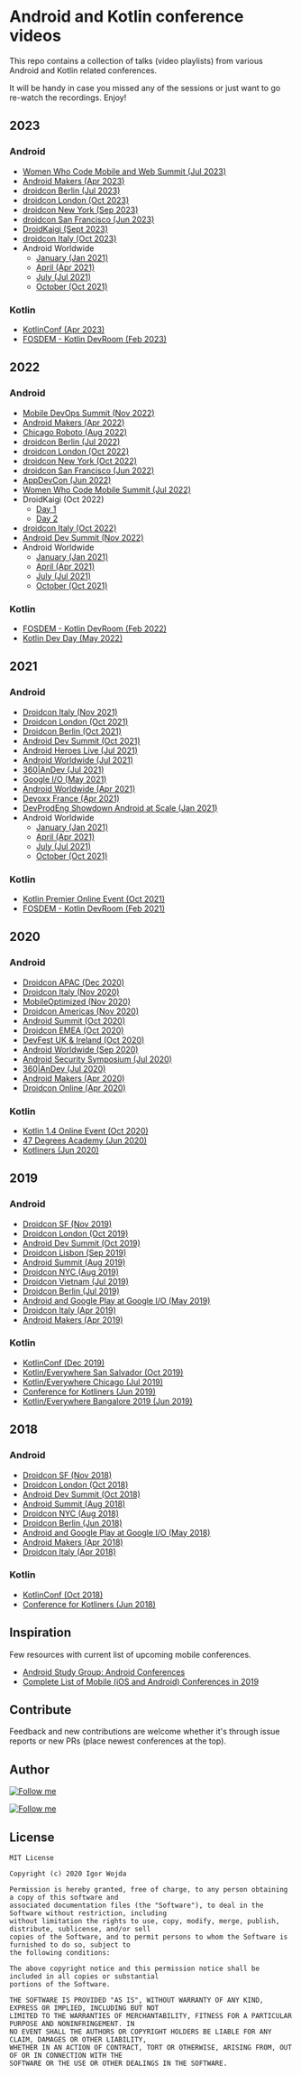 # Android and Kotlin conference videos

This repo contains a collection of talks (video playlists) from various Android and Kotlin related conferences.

It will be handy in case you missed any of the sessions or just want to go re-watch the recordings. Enjoy!

## 2023

### Android

- [Women Who Code Mobile and Web Summit (Jul 2023)](https://www.youtube.com/playlist?list=PLVcEZG2JPVhcsPbafTBnDXe4hdJx5rmc_&pp=iAQB)
- [Android Makers (Apr 2023)](https://www.droidcon.com/content/?filter_category=video&filter_postyear=2023&filter_post_event_tag=androidmakers-by-droidcon)
- [droidcon Berlin (Jul 2023)](https://www.droidcon.com/content/?filter_category=video&filter_postyear=2023&filter_post_event_tag=droidcon-berlin)
- [droidcon London (Oct 2023)](https://www.droidcon.com/content/?filter_category=video&filter_postyear=2023&filter_post_event_tag=droidcon-london)
- [droidcon New York (Sep 2023)](https://www.droidcon.com/content/?filter_category=video&filter_postyear=2023&filter_post_event_tag=droidcon-new-york)
- [droidcon San Francisco (Jun 2023)](https://www.droidcon.com/content/?filter_category=video&filter_postyear=2023&filter_post_event_tag=droidcon_san_francisco)
- [DroidKaigi (Sept 2023)](https://www.youtube.com/playlist?list=PLaOdaBFokChwtpZX8UuxS0CeJ4GOHLnH3)
- [droidcon Italy (Oct 2023)](https://www.youtube.com/playlist?list=PL4ebO4PmeAi5CO3V4wExWNVGliSkZW42j)
- Android Worldwide
  - [January (Jan 2021)](https://www.youtube.com/playlist?list=PLjQD4n5Df70EaU9HRznSmV9CuT4bx1_VV)
  - [April (Apr 2021)](https://www.youtube.com/playlist?list=PLjQD4n5Df70FSxHcFwKX5LFtllv0Pr0sL)
  - [July (Jul 2021)](https://www.youtube.com/playlist?list=PLjQD4n5Df70GCaX0Uv-8hbWTfjZF47BxP)
  - [October (Oct 2021)](https://www.youtube.com/playlist?list=PLjQD4n5Df70EYWpCUo9TDLEjAddvBXdrx)

### Kotlin

- [KotlinConf (Apr 2023)](https://www.youtube.com/playlist?list=PLlFc5cFwUnmwcJ7ZXyMmS70A9QFyUu1HI)
- [FOSDEM - Kotlin DevRoom (Feb 2023)](https://archive.fosdem.org/2023/schedule/track/kotlin/)

## 2022

### Android

- [Mobile DevOps Summit (Nov 2022)](https://www.youtube.com/playlist?list=PLbKJc0NMPDrB29Ir8q8ABVOyJJZzkUwEN)
- [Android Makers (Apr 2022)](https://www.youtube.com/playlist?list=PLn7H9CUCuXAuLnmPD-wsljzYxHt3UD5zn)
- [Chicago Roboto (Aug 2022)](https://www.youtube.com/playlist?list=PLnD_TKDSaFyXk-p956k-4JWSrOIIqw69_)
- [droidcon Berlin (Jul 2022)](https://www.droidcon.com/content/?filter_category=video&filter_postyear=2023&filter_post_event_tag=droidcon-berlin)
- [droidcon London (Oct 2022)](https://www.droidcon.com/content/?filter_category=video&filter_postyear=2023&filter_post_event_tag=droidcon-london)
- [droidcon New York (Oct 2022)](https://www.droidcon.com/content/?filter_category=video&filter_postyear=2023&filter_post_event_tag=droidcon-new-york)
- [droidcon San Francisco (Jun 2022)](https://www.droidcon.com/content/?filter_category=video&filter_postyear=2023&filter_post_event_tag=droidcon_san_francisco)
- [AppDevCon (Jun 2022)](https://appdevcon.nl/videos/)
- [Women Who Code Mobile Summit (Jul 2022)](https://www.youtube.com/playlist?list=PLVcEZG2JPVhf_iA733UhMxPS0H8iCoouj)
- DroidKaigi (Oct 2022)
  - [Day 1](https://www.youtube.com/playlist?list=PLaOdaBFokChys9ZKUGTiI6176Mi3Nz6Ks)
  - [Day 2](https://www.youtube.com/playlist?list=PLaOdaBFokChyjXVKdwMfw6d3Of0Ea1L_C)
- [droidcon Italy (Oct 2022)](https://www.youtube.com/playlist?list=PL4ebO4PmeAi6nRLcUNXlAIpFy6cY8_FUT)
- [Android Dev Summit (Nov 2022)](https://www.youtube.com/playlist?list=PLWz5rJ2EKKc92MGTd1CgUtXZfhA74nUpb)
- Android Worldwide
  - [January (Jan 2021)](https://www.youtube.com/playlist?list=PLjQD4n5Df70FOVekAd0nYS2eeQLSQzoIz)
  - [April (Apr 2021)](https://www.youtube.com/playlist?list=PLjQD4n5Df70H_R71pIJG997WrlZw7_rF4)
  - [July (Jul 2021)](https://www.youtube.com/playlist?list=PLjQD4n5Df70FPKs5CaG_fT65eHut1J7ht)
  - [October (Oct 2021)](https://www.youtube.com/playlist?list=PLjQD4n5Df70Gn_e2IL1FeXW1z1au78Zit)

### Kotlin

- [FOSDEM - Kotlin DevRoom (Feb 2022)](https://archive.fosdem.org/2022/schedule/track/kotlin/)
- [Kotlin Dev Day (May 2022)](https://kotlindevday.com/recordings/)


## 2021

### Android

- [Droidcon Italy (Nov 2021)](https://www.youtube.com/playlist?list=PL4ebO4PmeAi4HcmcoQ5bmYVqLysT2Px7d)
- [Droidcon London (Oct 2021)](https://www.droidcon.com/content/?filter_postyear=2021&filter_post_event_tag=droidcon-london)
- [Droidcon Berlin (Oct 2021)](https://www.droidcon.com/content/?filter_postyear=2021&filter_post_event_tag=droidcon-berlin)
- [Android Dev Summit (Oct 2021)](https://www.youtube.com/playlist?list=PLWz5rJ2EKKc_KamvEnBDJrBptAfQni7Ig)
- [Android Heroes Live (Jul 2021)](https://www.youtube.com/playlist?list=PL4ebO4PmeAi5qVzDbcM5mfbCnMHYy1stH)
- [Android Worldwide (Jul 2021)](https://www.youtube.com/playlist?list=PLjQD4n5Df70Fg0R0-wFb5k_JyiP1jb9yD)
- [360|AnDev (Jul 2021)](https://360andev.com/session-recordings/)
- [Google I/O (May 2021)](https://www.youtube.com/playlist?list=PLOU2XLYxmsIJhsF3up2ueu2pRealr9raD)
- [Android Worldwide (Apr 2021)](https://www.youtube.com/playlist?list=PLjQD4n5Df70GUtfuASzNNad9KTHnVZ49n)
- [Devoxx France (Apr 2021)](https://www.youtube.com/watch?v=zCMra9RgCzw&list=PLTbQvx84FrATz-mQ5-C6U7vr8shnC_C3i)
- [DevProdEng Showdown Android at Scale (Jan 2021)](https://www.youtube.com/playlist?list=PLLQbIfXVLZqHiRLgGIsFI9D5CRhhjCSAi)
- Android Worldwide
  - [January (Jan 2021)](https://www.youtube.com/playlist?list=PLjQD4n5Df70Ft1bZIknFRyqI4RONtoF3O)
  - [April (Apr 2021)](https://www.youtube.com/playlist?list=PLjQD4n5Df70GUtfuASzNNad9KTHnVZ49n&pp=iAQB)
  - [July (Jul 2021)](https://www.youtube.com/playlist?list=PLjQD4n5Df70Fg0R0-wFb5k_JyiP1jb9yD&pp=iAQB)
  - [October (Oct 2021)](https://www.youtube.com/playlist?list=PLjQD4n5Df70GNpn2PDhjxggdbAAzBHkXL)

### Kotlin

- [Kotlin Premier Online Event (Oct 2021)](https://www.youtube.com/playlist?list=PLlFc5cFwUnmxS9GQ0HtzUG1a7WQ2cvF6U)
- [FOSDEM - Kotlin DevRoom (Feb 2021)](https://archive.fosdem.org/2021/schedule/track/kotlin/)

## 2020

### Android

- [Droidcon APAC (Dec 2020)](https://www.droidcon.com/videos?path=%20droidcon%20APAC)
- [Droidcon Italy (Nov 2020)](https://www.youtube.com/playlist?list=PL4ebO4PmeAi7MUNicINnxXjSo7l_gi--D)
- [MobileOptimized (Nov 2020)](https://www.youtube.com/playlist?list=PLpVeA1tdgfCAEG_WDyLKoHDxmsGocQaX6)
- [Droidcon Americas (Nov 2020)](https://www.droidcon.com/videos?path=droidcon%20Americas)
- [Android Summit (Oct 2020)](https://www.youtube.com/playlist?list=PLzJZrgVJE8BYZvsHFe2M3FjjTmjbcT6hH)
- [Droidcon EMEA (Oct 2020)](https://www.droidcon.com/videos?path=droidcon%20EMEA)
- [DevFest UK & Ireland (Oct 2020)](https://www.youtube.com/playlist?list=PLGCUisAoTVvFAZPVqSx54snMBTXw798Jr)
- [Android Worldwide (Sep 2020)](https://www.youtube.com/playlist?list=PLjQD4n5Df70HDqTHI_xT7U_SnbAeZyqVa)
- [Android Security Symposium (Jul 2020)](https://www.youtube.com/playlist?list=PL61IkVbNYniUTmprGxMnlUFxmFj79Wmpw)
- [360|AnDev (Jul 2020)](https://www.youtube.com/playlist?list=PLnD_TKDSaFyXWrnnEhfxeKABuq49Is-8o)
- [Android Makers (Apr 2020)](https://www.youtube.com/playlist?list=PLn7H9CUCuXAsILGb3mNo654e2G-d9K_I1)
- [Droidcon Online (Apr 2020)](https://www.droidcon.com/videos?path=droidcon%20Online)

### Kotlin

- [Kotlin 1.4 Online Event (Oct 2020)](https://www.youtube.com/playlist?list=PLQ176FUIyIUankIQrXKNfXaOxOPx04D8V)
- [47 Degrees Academy (Jun 2020)](https://www.youtube.com/playlist?list=PLTx-VKTe8yLyr2ExNXf6O81C07GJ6WgV1)
- [Kotliners (Jun 2020)](https://www.youtube.com/watch?v=5qcpq6jnrXI&list=PLnYRVL0Cw1FQRDYpKQ8kbcg2-K8I9k1RH)

## 2019

### Android

- [Droidcon SF (Nov 2019)](https://www.droidcon.com/videos?path=San%20Francisco/2019)
- [Droidcon London (Oct 2019)](https://www.droidcon.com/videos?path=London/2019)
- [Android Dev Summit (Oct 2019)](https://www.youtube.com/playlist?list=PLWz5rJ2EKKc_xXXubDti2eRnIKU0p7wHd)
- [Droidcon Lisbon (Sep 2019)](https://www.youtube.com/playlist?list=PLPXWhj_QEAWLsKUC0hBqqqi2w2Lp6jmkn)
- [Android Summit (Aug 2019)](https://www.youtube.com/playlist?list=PLzJZrgVJE8BZqXB8jXMJOkMJmA1VxxCp7)
- [Droidcon NYC (Aug 2019)](https://www.droidcon.com/videos?path=New%20York%20City/2019)
- [Droidcon Vietnam (Jul 2019)](https://www.youtube.com/playlist?list=PLHn58DBdDFkrhLCbtzashZYuMapIBWT2b)
- [Droidcon Berlin (Jul 2019)](https://www.droidcon.com/videos?path=Berlin/2019)
- [Android and Google Play at Google I/O (May 2019)](https://www.youtube.com/playlist?list=PLWz5rJ2EKKc9FfSQIRXEWyWpHD6TtwxMM)
- [Droidcon Italy (Apr 2019)](https://www.droidcon.com/videos?path=Turin/2019)
- [Android Makers (Apr 2019)](https://www.youtube.com/playlist?list=PLn7H9CUCuXAu5r4kT8RcK8B2GuBqMODX3)

### Kotlin
- [KotlinConf (Dec 2019)](https://www.youtube.com/playlist?list=PLQ176FUIyIUY6SKGl3Cj9yeYibBuRr3Hl)
- [Kotlin/Everywhere San Salvador (Oct 2019)](https://www.youtube.com/playlist?list=PLMVVX8KNuYriiM1W8HpyXfkTqnRNt3S-z)
- [Kotlin/Everywhere Chicago (Jul 2019)](https://www.youtube.com/playlist?list=PLb1tSwQ0ReIFFJbVpbNGIvmELaucyBTaL)
- [Conference for Kotliners (Jun 2019)](https://www.youtube.com/playlist?list=PLnYRVL0Cw1FSUJ-WdhV2Ija9kA9q0qP3e)
- [Kotlin/Everywhere Bangalore 2019 (Jun 2019)](https://www.youtube.com/playlist?list=PLQ176FUIyIUaGo4LInr-M4pDDBfXX70kd)

## 2018

### Android

- [Droidcon SF (Nov 2018)](https://www.youtube.com/playlist?list=PLYioXtkIMlS9CMDDq3TcmxXsC455x6_XL)
- [Droidcon London (Oct 2018)](https://skillsmatter.com/conferences/10301-droidcon-london-2018#skillscasts)
- [Android Dev Summit (Oct 2018)](https://www.youtube.com/playlist?list=PLWz5rJ2EKKc8WFYCR9esqGGY0vOZm2l6e)
- [Android Summit (Aug 2018)](https://www.youtube.com/playlist?list=PLzJZrgVJE8BbctT8_LBqUUHDzFTjKsEkU)
- [Droidcon NYC (Aug 2018)](https://www.youtube.com/playlist?list=PLdb5m83JnoaBqMWF-qqhZY_01SNEhG5Qs)
- [Droidcon Berlin (Jun 2018)](https://www.youtube.com/playlist?list=PL9Pfzam3fFdcu8mJ675LE7iR4gj8G60sp)
- [Android and Google Play at Google I/O (May 2018)](https://www.youtube.com/playlist?list=PLWz5rJ2EKKc9Gq6FEnSXClhYkWAStbwlC)
- [Android Makers (Apr 2018)](https://www.youtube.com/playlist?list=PLn7H9CUCuXAus0YgFW7QiIpnwHJd3Yinw)
- [Droidcon Italy (Apr 2018)](https://www.youtube.com/playlist?list=PL4ebO4PmeAi4-3fhc8rD-IRQcsiK-tXQP)

### Kotlin

- [KotlinConf (Oct 2018)](https://www.youtube.com/playlist?list=PLQ176FUIyIUbVvFMqDc2jhxS-t562uytr)
- [Conference for Kotliners (Jun 2018)](https://www.youtube.com/playlist?list=PLnYRVL0Cw1FT5LO1r3QWku_VyY1H1et7w)

## Inspiration

Few resources with current list of upcoming mobile conferences.

- [Android Study Group: Android Conferences](https://androidstudygroup.github.io/conferences/)
- [Complete List of Mobile (iOS and Android) Conferences in 2019](https://bugfender.com/conferences/)

## Contribute

Feedback and new contributions are welcome whether it's through issue reports or new PRs (place newest conferences at the top).

## Author

[![Follow me](https://github.com/igorwojda/android-showcase/raw/main/misc/image/avatar.png)](https://twitter.com/igorwojda)

[![Follow me](https://img.shields.io/twitter/follow/igorwojda?style=social)](https://twitter.com/igorwojda)

## License
```
MIT License

Copyright (c) 2020 Igor Wojda

Permission is hereby granted, free of charge, to any person obtaining a copy of this software and 
associated documentation files (the "Software"), to deal in the Software without restriction, including 
without limitation the rights to use, copy, modify, merge, publish, distribute, sublicense, and/or sell 
copies of the Software, and to permit persons to whom the Software is furnished to do so, subject to 
the following conditions:

The above copyright notice and this permission notice shall be included in all copies or substantial 
portions of the Software.

THE SOFTWARE IS PROVIDED "AS IS", WITHOUT WARRANTY OF ANY KIND, EXPRESS OR IMPLIED, INCLUDING BUT NOT 
LIMITED TO THE WARRANTIES OF MERCHANTABILITY, FITNESS FOR A PARTICULAR PURPOSE AND NONINFRINGEMENT. IN 
NO EVENT SHALL THE AUTHORS OR COPYRIGHT HOLDERS BE LIABLE FOR ANY CLAIM, DAMAGES OR OTHER LIABILITY, 
WHETHER IN AN ACTION OF CONTRACT, TORT OR OTHERWISE, ARISING FROM, OUT OF OR IN CONNECTION WITH THE 
SOFTWARE OR THE USE OR OTHER DEALINGS IN THE SOFTWARE.
```
